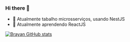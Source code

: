 ### Hi there 👋

- 🔭 Atualmente tabalho microsserviços, usando NestJS
- 🌱 Atualmente aprendendo ReactJS

<div align="center">
  <a href="https://github.com/brayanfreitas">
</div>
  
![Brayan GitHub stats](https://github-readme-stats-git-masterrstaa-rickstaa.vercel.app/api?username=brayanfreitas&&show_icons=true&theme=dark)
  

